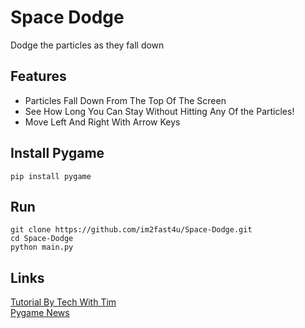 # Space Dodge
Dodge the particles as they fall down
## Features
* Particles Fall Down From The Top Of The Screen
* See How Long You Can Stay Without Hitting Any Of the Particles!
* Move Left And Right With Arrow Keys
## Install Pygame
```
pip install pygame
```
## Run
```
git clone https://github.com/im2fast4u/Space-Dodge.git
cd Space-Dodge
python main.py
```
## Links
[Tutorial By Tech With Tim](https://www.youtube.com/watch?v=waY3LfJhQLY)\
[Pygame News](https://www.pygame.org/news)
